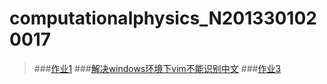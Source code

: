 # computationalphysics_N2013301020017
>###[作业1](https://stackedit.io/editor#)
>###[解决windows环境下vim不能识别中文](http://www.360doc.com/content/11/1112/00/68824_163694203.shtml)
>###[作业3](https://github.com/fxdhi/computationalphysics_N2013301020017/blob/master/exercise3.py)
